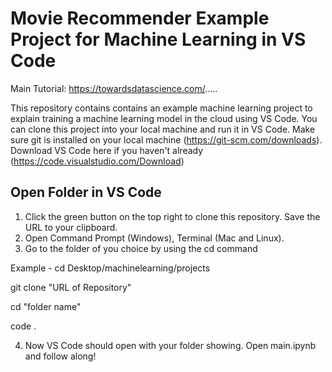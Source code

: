 # Movie Recommender Example Project for Machine Learning in VS Code 

Main Tutorial: https://towardsdatascience.com/.....

This repository contains contains an example machine learning project to explain training a machine learning model in the cloud using VS Code. You can clone this project into your local machine and run it in VS Code. Make sure git is installed on your local machine (https://git-scm.com/downloads). Download VS Code here if you haven't already (https://code.visualstudio.com/Download) 

## Open Folder in VS Code 

1. Click the green button on the top right to clone this repository. Save the URL to your clipboard.
2. Open Command Prompt (Windows), Terminal (Mac and Linux).
3. Go to the folder of you choice by using the cd command

Example - cd Desktop/machinelearning/projects

git clone "URL of Repository"

cd "folder name"

code .

4. Now VS Code should open with your folder showing. Open main.ipynb and follow along!
